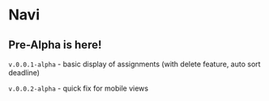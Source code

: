 # Navi
## Pre-Alpha is here!
`v.0.0.1-alpha` - basic display of assignments (with delete feature, auto sort deadline) 

`v.0.0.2-alpha` - quick fix for mobile views

